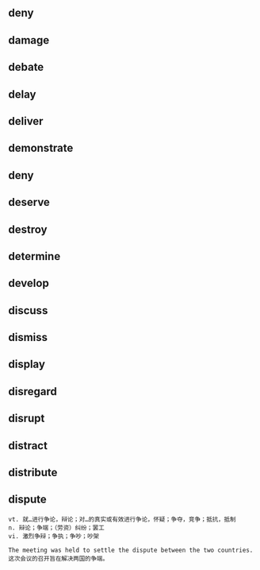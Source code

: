 ## deny
## damage
## debate
## delay
## deliver
## demonstrate
## deny
## deserve
## destroy
## determine
## develop
## discuss
## dismiss
## display
## disregard
## disrupt
## distract
## distribute


## dispute
```
vt. 就…进行争论，辩论；对…的真实或有效进行争论，怀疑；争夺，竞争；抵抗，抵制
n. 辩论；争端；（劳资）纠纷；罢工
vi. 激烈争辩；争执；争吵；吵架

The meeting was held to settle the dispute between the two countries.
这次会议的召开旨在解决两国的争端。
```
